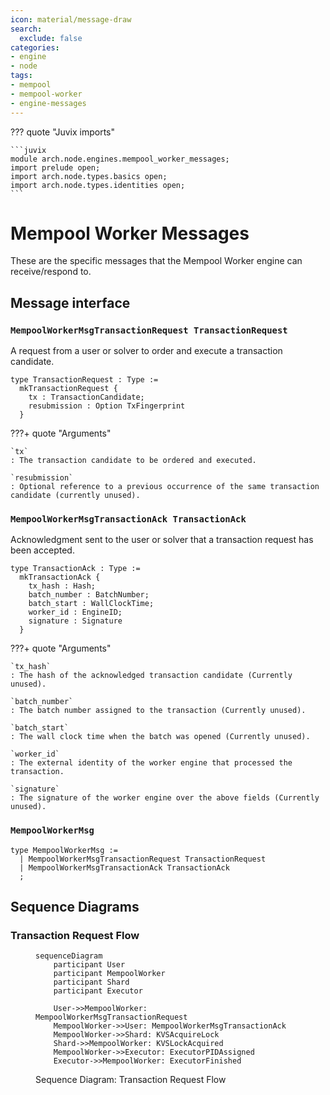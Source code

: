 ```yaml
---
icon: material/message-draw
search:
  exclude: false
categories:
- engine
- node
tags:
- mempool
- mempool-worker
- engine-messages
---
```


??? quote "Juvix imports"

    ```juvix
    module arch.node.engines.mempool_worker_messages;
    import prelude open;
    import arch.node.types.basics open;
    import arch.node.types.identities open;
    ```

# Mempool Worker Messages

These are the specific messages that the Mempool Worker engine can receive/respond to.

## Message interface

### `MempoolWorkerMsgTransactionRequest TransactionRequest`

A request from a user or solver to order and execute a transaction candidate.

<!-- --8<-- [start:TransactionRequest] -->
```juvix
type TransactionRequest : Type :=
  mkTransactionRequest {
    tx : TransactionCandidate;
    resubmission : Option TxFingerprint
  }
```
<!-- --8<-- [end:TransactionRequest] -->

???+ quote "Arguments"

    `tx`
    : The transaction candidate to be ordered and executed.

    `resubmission`
    : Optional reference to a previous occurrence of the same transaction candidate (currently unused).

### `MempoolWorkerMsgTransactionAck TransactionAck`

Acknowledgment sent to the user or solver that a transaction request has been accepted.

<!-- --8<-- [start:TransactionAck] -->
```juvix
type TransactionAck : Type :=
  mkTransactionAck {
    tx_hash : Hash;
    batch_number : BatchNumber;
    batch_start : WallClockTime;
    worker_id : EngineID;
    signature : Signature
  }
```
<!-- --8<-- [end:TransactionAck] -->

???+ quote "Arguments"

    `tx_hash`
    : The hash of the acknowledged transaction candidate (Currently unused).

    `batch_number`
    : The batch number assigned to the transaction (Currently unused).

    `batch_start`
    : The wall clock time when the batch was opened (Currently unused).

    `worker_id`
    : The external identity of the worker engine that processed the transaction.

    `signature`
    : The signature of the worker engine over the above fields (Currently unused).

### `MempoolWorkerMsg`

<!-- --8<-- [start:MempoolWorkerMsg] -->
```juvix
type MempoolWorkerMsg :=
  | MempoolWorkerMsgTransactionRequest TransactionRequest
  | MempoolWorkerMsgTransactionAck TransactionAck
  ;
```
<!-- --8<-- [end:MempoolWorkerMsg] -->

## Sequence Diagrams

### Transaction Request Flow

<!-- --8<-- [start:message-sequence-diagram-transaction-request] -->
<figure markdown="span">

```mermaid
sequenceDiagram
    participant User
    participant MempoolWorker
    participant Shard
    participant Executor

    User->>MempoolWorker: MempoolWorkerMsgTransactionRequest
    MempoolWorker->>User: MempoolWorkerMsgTransactionAck
    MempoolWorker->>Shard: KVSAcquireLock
    Shard->>MempoolWorker: KVSLockAcquired
    MempoolWorker->>Executor: ExecutorPIDAssigned
    Executor->>MempoolWorker: ExecutorFinished
```

<figcaption markdown="span">
Sequence Diagram: Transaction Request Flow
</figcaption>
</figure>
<!-- --8<-- [end:message-sequence-diagram-transaction-request] -->
